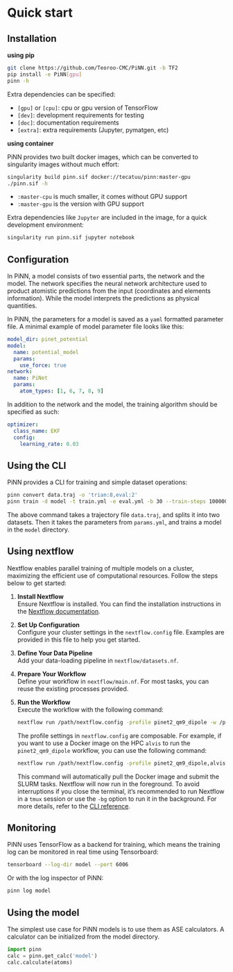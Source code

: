 # Quick start
## Installation
**using pip**

```bash
git clone https://github.com/Teoroo-CMC/PiNN.git -b TF2
pip install -e PiNN[gpu]
pinn -h
```

Extra dependencies can be specified:

- `[gpu]` or `[cpu]`: cpu or gpu version of TensorFlow
- `[dev]`: development requirements for testing
- `[doc]`: documentation requirements
- `[extra]`: extra requirements (Jupyter, pymatgen, etc) 


**using container** 

PiNN provides two built docker images, which can be converted to singularity
images without much effort:

```bash
singularity build pinn.sif docker://tecatuu/pinn:master-gpu
./pinn.sif -h
```

- `:master-cpu` is much smaller, it comes without GPU support
- `:master-gpu` is the version with GPU support

Extra dependencies like `Jupyter` are included in the image, for a quick 
development environment:

```bash
singularity run pinn.sif jupyter notebook
```

## Configuration
In PiNN, a model consists of two essential parts, the network and the model. The
network specifies the neural network architecture used to product atomistic
predictions from the input (coordinates and elements information). While the
model interprets the predictions as physical quantities.

In PiNN, the parameters for a model is saved as a `yaml` formatted parameter
file. A minimal example of model parameter file looks like this:

```yaml
model_dir: pinet_potential
model:
  name: potential_model
  params:
    use_force: true
network:
  name: PiNet
  params:
    atom_types: [1, 6, 7, 8, 9]
```

In addition to the network and the model, the training algorithm should be specified
as such:
```yaml
optimizer:
  class_name: EKF
  config:
    learning_rate: 0.03
```

## Using the CLI
PiNN provides a CLI for training and simple dataset operations:

```bash
pinn convert data.traj -o 'trian:8,eval:2'
pinn train -d model -t train.yml -e eval.yml -b 30 --train-steps 100000 params.yml
```

The above command takes a trajectory file `data.traj`, and splits it into two
datasets. Then it takes the parameters from `params.yml`, and trains a model
in the `model` directory.

## Using nextflow

Nextflow enables parallel training of multiple models on a cluster, maximizing the efficient use of computational resources. Follow the steps below to get started:

1. **Install Nextflow**  
   Ensure Nextflow is installed. You can find the installation instructions in the [Nextflow documentation](https://www.nextflow.io/docs/latest/install.html).

2. **Set Up Configuration**  
   Configure your cluster settings in the `nextflow.config` file. Examples are provided in this file to help you get started.

3. **Define Your Data Pipeline**  
   Add your data-loading pipeline in `nextflow/datasets.nf`.

4. **Prepare Your Workflow**  
   Define your workflow in `nextflow/main.nf`. For most tasks, you can reuse the existing processes provided.

5. **Run the Workflow**  
   Execute the workflow with the following command:  
   ```bash
   nextflow run /path/nextflow.config -profile pinet2_qm9_dipole -w /path/work_dir
   ```
   The profile settings in `nextflow.config` are composable. For example, if you want to use a Docker image on the HPC `alvis` to run the `pinet2_qm9_dipole` workflow, you can use the following command:
   ```bash
   nextflow run /path/nextflow.config -profile pinet2_qm9_dipole,alvis,docker -w /path/work_dir
   ```
   This command will automatically pull the Docker image and submit the SLURM tasks.
   Nextflow will now run in the foreground. To avoid interruptions if you close the terminal, it’s recommended to run Nextflow in a `tmux` session or use the `-bg` option to run it in the background. For more details, refer to the [CLI reference](https://www.nextflow.io/docs/latest/reference/cli.html).

## Monitoring
PiNN uses TensorFlow as a backend for training, which means the training log can 
be monitored in real time using Tensorboard:
```bash
tensorboard --log-dir model --port 6006
```

Or with the log inspector of PiNN:
```bash
pinn log model
```


## Using the model
The simplest use case for PiNN models is to use them as ASE calculators. A calculator
can be initialized from the model directory.

```python
import pinn
calc = pinn.get_calc('model')
calc.calculate(atoms)
```
